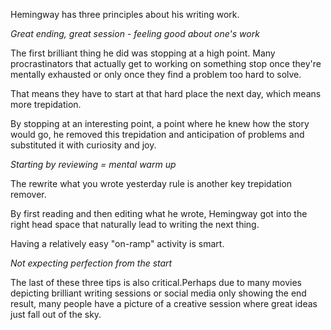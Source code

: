 Hemingway has three principles about his writing work. 

*Great ending, great session - feeling good about one's work*

The first brilliant thing he did was stopping at a high point. Many procrastinators that actually get to working on something stop once they're mentally exhausted or only once they find a problem too hard to solve.

That means they have to start at that hard place the next day, which means more trepidation.

By stopping at an interesting point, a point where he knew how the story would go, he removed this trepidation and anticipation of problems and substituted it with curiosity and joy.

*Starting by reviewing = mental warm up*

The rewrite what you wrote yesterday rule is another key trepidation remover.

By first reading and then editing what he wrote, Hemingway got into the right head space that naturally lead to writing the next thing.

Having a relatively easy "on-ramp" activity is smart.

*Not expecting perfection from the start*

The last of these three tips is also critical.Perhaps due to many movies depicting brilliant writing sessions or social media only showing the end result, many people have a picture of a creative session where great ideas just fall out of the sky.

